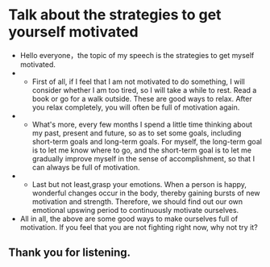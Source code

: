 # Talk about the strategies to get yourself motivated
+  Hello everyone，the topic of my speech is the strategies to get myself motivated.
+ - First of all, if I feel that I am not motivated to do something, I will  consider whether I am too tired, so I will take a while to rest. Read a book or go for a walk outside. These are good ways to relax. After you relax completely, you will often be full of motivation again.
+ - What's more, every few months I spend a little time thinking about my past, present and future, so as to set some goals, including short-term goals and long-term goals. For myself, the long-term goal is to let me know where to go, and the short-term goal is to let me gradually improve myself in the sense of accomplishment, so that I can always be full of motivation.
+ - Last but not least,grasp your emotions. When a person is happy, wonderful changes occur in the body, thereby gaining bursts of new motivation and strength. Therefore, we should find out our own emotional upswing period to continuously motivate ourselves.
+ All in all, the above are some good ways to make ourselves full of motivation. If you feel that you are not fighting right now, why not try it?
## Thank you for listening.